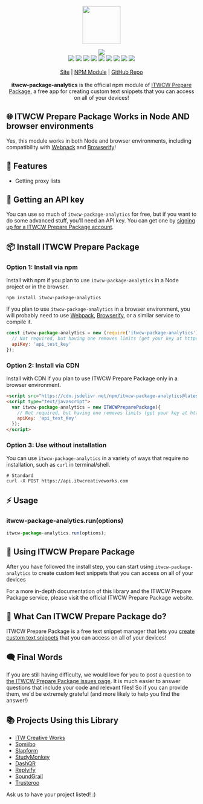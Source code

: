 <p align="center">
  <a href="https://itwcreativeworks.com">
    <img src="https://cdn.itwcreativeworks.com/assets/itw-creative-works/images/logo/itw-creative-works-brandmark-black-x.svg" width="100px">
  </a>
</p>

<p align="center">
  <img src="https://img.shields.io/github/package-json/v/itw-creative-works/itwcw-package-analytics.svg">
  <br>
  <img src="https://img.shields.io/librariesio/release/npm/itwcw-package-analytics.svg">
  <img src="https://img.shields.io/bundlephobia/min/itwcw-package-analytics.svg">
  <img src="https://img.shields.io/codeclimate/maintainability-percentage/itw-creative-works/itwcw-package-analytics.svg">
  <img src="https://img.shields.io/npm/dm/itwcw-package-analytics.svg">
  <img src="https://img.shields.io/node/v/itwcw-package-analytics.svg">
  <img src="https://img.shields.io/website/https/itwcreativeworks.com.svg">
  <img src="https://img.shields.io/github/license/itw-creative-works/itwcw-package-analytics.svg">
  <img src="https://img.shields.io/github/contributors/itw-creative-works/itwcw-package-analytics.svg">
  <img src="https://img.shields.io/github/last-commit/itw-creative-works/itwcw-package-analytics.svg">
  <br>
  <br>
  <a href="https://itwcreativeworks.com">Site</a> | <a href="https://www.npmjs.com/package/itwcw-package-analytics">NPM Module</a> | <a href="https://github.com/itw-creative-works/itwcw-package-analytics">GitHub Repo</a>
  <br>
  <br>
  <strong>itwcw-package-analytics</strong> is the official npm module of <a href="https://itwcreativeworks.com">ITWCW Prepare Package</a>, a free app for creating custom text snippets that you can access on all of your devices!
</p>

## 🌐 ITWCW Prepare Package Works in Node AND browser environments
Yes, this module works in both Node and browser environments, including compatibility with [Webpack](https://www.npmjs.com/package/webpack) and [Browserify](https://www.npmjs.com/package/browserify)!

## 🦄 Features
* Getting proxy lists

## 🔑 Getting an API key
You can use so much of `itwcw-package-analytics` for free, but if you want to do some advanced stuff, you'll need an API key. You can get one by [signing up for a ITWCW Prepare Package account](https://itwcreativeworks.com/signup).

## 📦 Install ITWCW Prepare Package
### Option 1: Install via npm
Install with npm if you plan to use `itwcw-package-analytics` in a Node project or in the browser.
```shell
npm install itwcw-package-analytics
```
If you plan to use `itwcw-package-analytics` in a browser environment, you will probably need to use [Webpack](https://www.npmjs.com/package/webpack), [Browserify](https://www.npmjs.com/package/browserify), or a similar service to compile it.

```js
const itwcw-package-analytics = new (require('itwcw-package-analytics'))({
  // Not required, but having one removes limits (get your key at https://itwcreativeworks.com).
  apiKey: 'api_test_key'
});
```

### Option 2: Install via CDN
Install with CDN if you plan to use ITWCW Prepare Package only in a browser environment.
```html
<script src="https://cdn.jsdelivr.net/npm/itwcw-package-analytics@latest/dist/index.min.js"></script>
<script type="text/javascript">
  var itwcw-package-analytics = new ITWCWPreparePackage({
    // Not required, but having one removes limits (get your key at https://itwcreativeworks.com).
    apiKey: 'api_test_Key'
  });
</script>
```

### Option 3: Use without installation
You can use `itwcw-package-analytics` in a variety of ways that require no installation, such as `curl` in terminal/shell.

```shell
# Standard
curl -X POST https://api.itwcreativeworks.com
```

## ⚡️ Usage
### itwcw-package-analytics.run(options)
```js
itwcw-package-analytics.run(options);
```

## 📘 Using ITWCW Prepare Package
After you have followed the install step, you can start using `itwcw-package-analytics` to create custom text snippets that you can access on all of your devices

For a more in-depth documentation of this library and the ITWCW Prepare Package service, please visit the official ITWCW Prepare Package website.

## 📝 What Can ITWCW Prepare Package do?
ITWCW Prepare Package is a free text snippet manager that lets you [create custom text snippets](https://itwcreativeworks.com) that you can access on all of your devices!

## 🗨️ Final Words
If you are still having difficulty, we would love for you to post
a question to [the ITWCW Prepare Package issues page](https://github.com/itw-creative-works/itwcw-package-analytics/issues). It is much easier to answer questions that include your code and relevant files! So if you can provide them, we'd be extremely grateful (and more likely to help you find the answer!)

## 📚 Projects Using this Library
* [ITW Creative Works](https://itwcreativeworks.com)
* [Somiibo](https://somiibo.com)
* [Slapform](https://slapform.com)
* [StudyMonkey](https://studymonkey.ai)
* [DashQR](https://dashqr.com)
* [Replyify](https://replyify.app)
* [SoundGrail](https://soundgrail.com)
* [Trusteroo](https://trusteroo.com)

Ask us to have your project listed! :)
